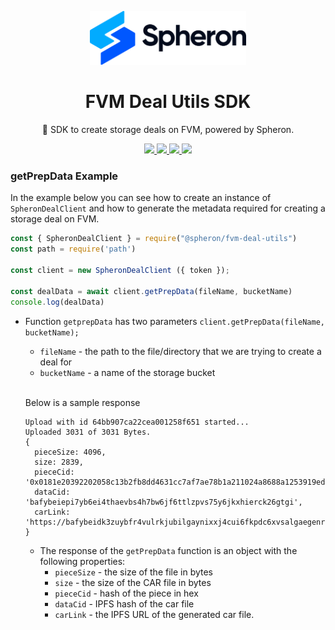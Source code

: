 <p align="center">
  <picture>
    <source media="(prefers-color-scheme: dark)" srcset="https://github.com/spheronFdn/sdk/blob/main/.github/assets/spheron-logo-dark.svg">
    <source media="(prefers-color-scheme: light)" srcset="https://github.com/spheronFdn/sdk/blob/main/.github/assets/spheron-logo.svg">
    <img alt="Spheron" src="https://github.com/spheronFdn/sdk/blob/main/.github/assets/spheron-logo.svg" width="250">
  </picture>
</p>

<h1 align="center">FVM Deal Utils SDK</h1>

<p align="center">
  🧰 SDK to create storage deals on FVM, powered by Spheron.
</p>

<p align="center">  
  <a href="https://www.npmjs.com/package/@spheron/storage" target="_blank" rel="noreferrer">
    <img src="https://img.shields.io/static/v1?label=npm&message=v1.0.19&color=green" />
  </a>
  <a href="https://github.com/spheronFdn/sdk/blob/main/LICENSE" target="_blank" rel="noreferrer">
    <img src="https://img.shields.io/static/v1?label=license&message=Apache%202.0&color=red" />
  </a>
  <a href="https://discord.com/invite/ahxuCtm" target="_blank" rel="noreferrer">
    <img src="https://img.shields.io/static/v1?label=community&message=discord&color=blue" />
  </a>
  <a href="https://twitter.com/SpheronFdn" target="_blank" rel="noreferrer">
    <img src="https://img.shields.io/twitter/url/https/twitter.com/cloudposse.svg?style=social&label=Follow%20%40SpheronFdn" />
  </a>
</p>

### getPrepData Example

In the example below you can see how to create an instance of `SpheronDealClient` and how to generate the metadata required for creating a storage deal on FVM.

```js
const { SpheronDealClient } = require("@spheron/fvm-deal-utils")
const path = require('path')

const client = new SpheronDealClient ({ token });

const dealData = await client.getPrepData(fileName, bucketName)
console.log(dealData)
```

- Function `getprepData` has two parameters `client.getPrepData(fileName, bucketName);`
  - `fileName` - the path to the file/directory that we are trying to create a deal for
  - `bucketName` - a name of the storage bucket
  </br></br>

  Below is a sample response
  ```
  Upload with id 64bb907ca22cea001258f651 started...
  Uploaded 3031 of 3031 Bytes.
  {
    pieceSize: 4096,
    size: 2839,
    pieceCid: '0x0181e20392202058c13b2fb8dd4631cc7af7ae78b1a211024a8688a1253919ede23c6fd016931e',
    dataCid: 'bafybeiepi7yb6ei4thaevbs4h7bw6jf6ttlzpvs75y6jkxhierck26gtgi',
    carLink: 'https://bafybeidk3zuybfr4vulrkjubilgaynixxj4cui6fkpdc6xvsalgaegenr4.ipfs.sphn.link'
  }
  ```
  - The response of the `getPrepData` function is an object with the following properties:
    - `pieceSize` - the size of the file in bytes
    - `size` - the size of the CAR file in bytes
    - `pieceCid` - hash of the piece in hex
    - `dataCid` - IPFS hash of the car file
    - `carLink` - the IPFS URL of the generated car file.